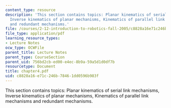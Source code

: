 ```yaml
---
content_type: resource
description: 'This section contains topics: Planar kinematics of serial link mechanisms,
  Inverse kinematics of planar mechanisms, Kinematics of parallel link mechanisms
  and redundant mechanisms.'
file: /courses/2-12-introduction-to-robotics-fall-2005/c8828a16e71c246b78461dd0596b983f_chapter4.pdf
file_type: application/pdf
learning_resource_types:
- Lecture Notes
ocw_type: OCWFile
parent_title: Lecture Notes
parent_type: CourseSection
parent_uid: 756bd2cb-ed00-e4ec-8b9a-59a5d1d0df7b
resourcetype: Document
title: chapter4.pdf
uid: c8828a16-e71c-246b-7846-1dd0596b983f
---
```

This section contains topics: Planar kinematics of serial link mechanisms, Inverse kinematics of planar mechanisms, Kinematics of parallel link mechanisms and redundant mechanisms.

